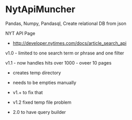 NytApiMuncher
=============

Pandas, Numpy, Pandasql, Create relational DB from json

NYT API Page
- http://developer.nytimes.com/docs/article_search_api

v1.0 - limited to one search term or phrase and one filter

v1.1 - now handles hits over 1000 - oveer 10 pages

- creates temp directory
- needs to be empties manually
- v1.+ to fix that

- v1.2 fixed temp file problem

- 2.0 to have query builder
